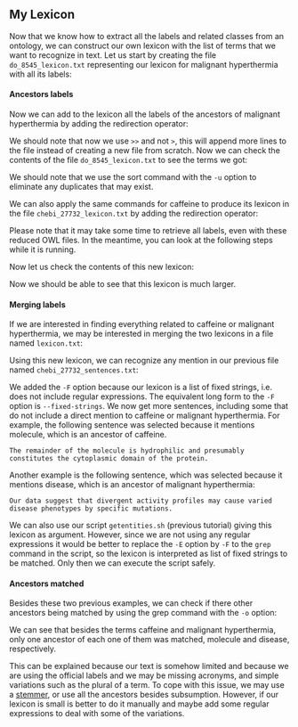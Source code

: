 <script>
import Execute from "$components/Execute.svelte";
</script>

## My Lexicon

Now that we know how to extract all the labels and related classes from an ontology, we can construct our own lexicon with the list of terms that we want to recognize in text.
Let us start by creating the file `do_8545_lexicon.txt` representing our lexicon for malignant hyperthermia with all its labels:

<Execute command="echo 'malignant hyperthermia' | ./geturi.sh doid.owl | ./getlabels.sh doid.owl > do_8545_lexicon.txt" />

#### Ancestors labels

Now we can add to the lexicon all the labels of the ancestors of malignant hyperthermia by adding the redirection operator:

<Execute command="echo 'malignant hyperthermia' | ./geturi.sh doid.owl | ./getancestors.sh doid.owl | ./getlabels.sh doid.owl >> do_8545_lexicon.txt" />

We should note that now we use `>>` and not `>`, this will append more lines to the file instead of creating a new file from scratch.
Now we can check the contents of the file `do_8545_lexicon.txt` to see the terms we got:

<Execute command="cat do_8545_lexicon.txt | sort -u" />

We should note that we use the sort command with the `-u` option to eliminate any duplicates that may exist.

We can also apply the same commands for caffeine to produce its lexicon in the file `chebi_27732_lexicon.txt` by adding the redirection operator:

<Execute command="echo 'caffeine' | ./geturi.sh chebi_lite.owl | ./getlabels.sh chebi_lite.owl > chebi_27732_lexicon.txt" />

<Execute command="echo 'caffeine' | ./geturi.sh chebi_lite.owl | ./getancestors.sh chebi_lite.owl | ./getlabels.sh chebi_lite.owl >> chebi_27732_lexicon.txt" />

<Alert>
Please note that it may take some time to retrieve all labels, even with these reduced OWL files. In the meantime, you can look at the following steps while it is running.
</Alert>

Now let us check the contents of this new lexicon:

<Execute command="cat chebi_27732_lexicon.txt | sort -u" />

Now we should be able to see that this lexicon is much larger.

#### Merging labels

If we are interested in finding everything related to caffeine or malignant hyperthermia, we may be interested in merging the two lexicons in a file named `lexicon.txt`:

<Execute command="cat do_8545_lexicon.txt chebi_27732_lexicon.txt | sort -u > lexicon.txt" />

Using this new lexicon, we can recognize any mention in our previous file
named `chebi_27732_sentences.txt`:

<Execute command="grep -w -i -F -f lexicon.txt chebi_27732_sentences.txt" />

We added the `-F` option because our lexicon is a list of fixed strings, i.e. does not include regular expressions. The equivalent long form to the `-F` option is `--fixed-strings`.
We now get more sentences, including some that do not include a direct
mention to caffeine or malignant hyperthermia. For example, the following sentence was selected because it mentions molecule, which is an ancestor of caffeine.

```text
The remainder of the molecule is hydrophilic and presumably constitutes the cytoplasmic domain of the protein.
```

Another example is the following sentence, which was selected because it mentions disease, which is an ancestor of malignant hyperthermia:

```text
Our data suggest that divergent activity profiles may cause varied disease phenotypes by specific mutations.
```

We can also use our script `getentities.sh` (previous tutorial) giving this lexicon as argument. However, since we are not using any regular expressions it would be better to replace the `-E` option by `-F` to the `grep` command in the script, so the lexicon is interpreted as list of fixed strings to be
matched. Only then we can execute the script safely.

#### Ancestors matched

Besides these two previous examples, we can check if there other ancestors being matched by using the grep command with the `-o` option:

<Execute command="grep -o -w -F -f lexicon.txt chebi_27732_sentences.txt | sort -u" />

We can see that besides the terms caffeine and malignant hyperthermia,
only one ancestor of each one of them was matched, molecule and disease, respectively.

This can be explained because our text is somehow limited and because
we are using the official labels and we may be missing acronyms, and simple variations such as the plural of a term. To cope with this issue, we may use a [stemmer](https://en.wikipedia.org/wiki/Stemming), or use all the ancestors besides subsumption. However, if our lexicon is small is better to do it manually and maybe add some regular expressions to deal with some of the variations.
